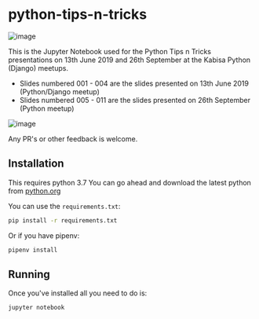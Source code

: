 # python-tips-n-tricks

![image](https://user-images.githubusercontent.com/174411/59488122-ef1a1c00-8e7e-11e9-9d2b-3b61a2a28bc8.png)

This is the Jupyter Notebook used for the Python Tips n Tricks presentations on 13th June 2019 and 26th September at the Kabisa Python (Django) meetups.

- Slides numbered 001 - 004 are the slides presented on 13th June 2019 (Python/Django meetup)
- Slides numbered 005 - 011 are the slides presented on 26th September (Python meetup)

![image](https://user-images.githubusercontent.com/174411/65747616-2b0d8000-e102-11e9-90d4-0cda5a0c2251.png)

Any PR's or other feedback is welcome. 

## Installation

This requires python 3.7
You can go ahead and download the latest python from [python.org](https://www.python.org/)

You can use the `requirements.txt`:
```bash
pip install -r requirements.txt
```

Or if you have pipenv:
```bash
pipenv install
```

## Running

Once you've installed all you need to do is:
```bash
jupyter notebook
```

